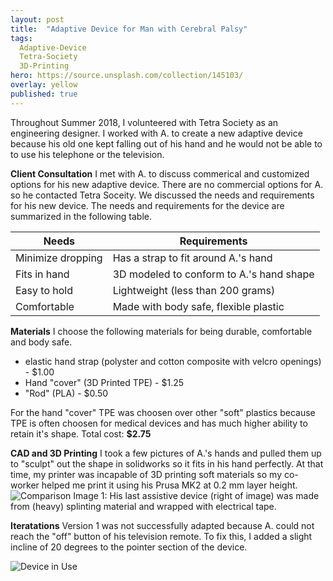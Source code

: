 ```yaml
---
layout: post
title:  "Adaptive Device for Man with Cerebral Palsy"
tags:
  Adaptive-Device
  Tetra-Society
  3D-Printing
hero: https://source.unsplash.com/collection/145103/
overlay: yellow
published: true
---
```


Throughout Summer 2018, I volunteered with Tetra Society as an engineering designer. I worked with A. to create a new adaptive device because his old one kept falling out of his hand and he would not be able to to use his telephone or the television.

**Client Consultation**
I met with A. to discuss commerical and customized options for his new adaptive device.  There are no commercial options for A. so he contacted Tetra Soceity.  We discussed the needs and requirements for his new device.  The needs and requirements for the device are summarized in the following table.  

|**Needs**          | **Requirements**                         |
|-------------------|------------------------------------------|
| Minimize dropping | Has a strap to fit around A.'s hand      |
| Fits in hand      | 3D modeled to conform to A.'s hand shape |
| Easy to hold      | Lightweight (less than 200 grams)        |
| Comfortable       | Made with body safe, flexible plastic    |

**Materials** 
I choose the following materials for being durable, comfortable and body safe.
- elastic hand strap (polyster and cotton composite with velcro openings) - $1.00
- Hand "cover" (3D Printed TPE) - $1.25
- "Rod" (PLA) - $0.50

For the hand "cover" TPE was choosen over other "soft" plastics because TPE is often choosen for medical devices and has much higher ability to retain it's shape.  Total cost: **$2.75**

**CAD and 3D Printing**
I took a few pictures of A.'s hands and pulled them up to "sculpt" out the shape in solidworks so it fits in his hand perfectly.  At that time, my printer was incapable of 3D printing soft materials so my co-worker helped me print it using his Prusa MK2 at 0.2 mm layer height.
![Comparison](https://i.imgur.com/x3NPI5w.jpg)
Image 1: His last assistive device (right of image) was made from (heavy) splinting material and wrapped with electrical tape.

**Iteratations**
Version 1 was not successfully adapted because A. could not reach the "off" button of his television remote.  To fix this, I added a slight incline of 20 degrees to the pointer section of the device.  

![Device in Use](https://i.imgur.com/uObaxWU.gif)
